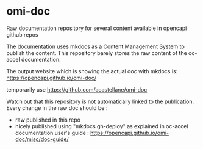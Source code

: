 # omi-doc
Raw documentation repository for several content available in opencapi github repos

The documentation uses mkdocs as a Content Management System to publish the content.
This repository barely stores the raw content of the oc-accel documentation.

The output website which is showing the actual doc with mkdocs is:
 <https://opencapi.github.io/omi-doc/>

temporarily use https://github.com/acastellane/omi-doc

Watch out that this repository is not automatically linked to the publication.
Every change in the raw doc should be :

* raw published in this repo
* nicely published using "mkdocs gh-deploy" as explained in oc-accel documentation user's guide :
  <https://opencapi.github.io/omi-doc/misc/doc-guide/>
